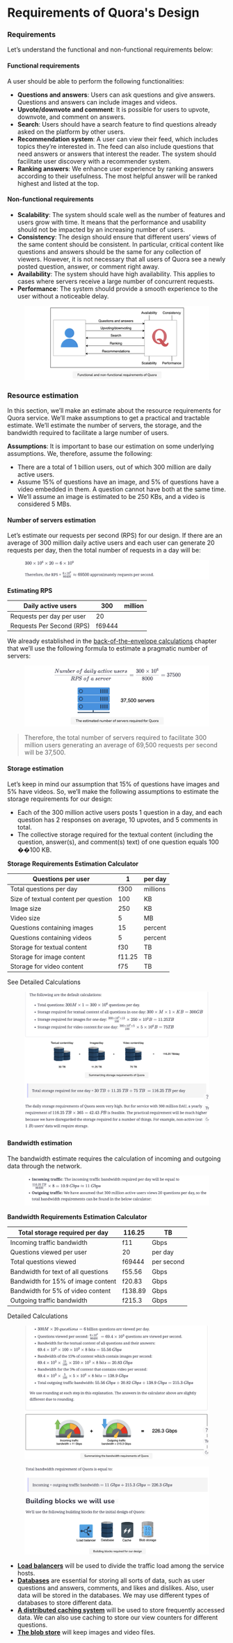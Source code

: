 # Requirements of Quora's Design

### Requirements <a href="#requirements-0" id="requirements-0"></a>

Let’s understand the functional and non-functional requirements below:

#### Functional requirements <a href="#functional-requirements-1" id="functional-requirements-1"></a>

A user should be able to perform the following functionalities:

* **Questions and answers**: Users can ask questions and give answers. Questions and answers can include images and videos.
* **Upvote/downvote and comment**: It is possible for users to upvote, downvote, and comment on answers.
* **Search**: Users should have a search feature to find questions already asked on the platform by other users.
* **Recommendation system**: A user can view their feed, which includes topics they’re interested in. The feed can also include questions that need answers or answers that interest the reader. The system should facilitate user discovery with a recommender system.
* **Ranking answers**: We enhance user experience by ranking answers according to their usefulness. The most helpful answer will be ranked highest and listed at the top.

#### Non-functional requirements <a href="#non-functional-requirements-2" id="non-functional-requirements-2"></a>

* **Scalability**: The system should scale well as the number of features and users grow with time. It means that the performance and usability should not be impacted by an increasing number of users.
* **Consistency**: The design should ensure that different users’ views of the same content should be consistent. In particular, critical content like questions and answers should be the same for any collection of viewers. However, it is not necessary that all users of Quora see a newly posted question, answer, or comment right away.
* **Availability**: The system should have high availability. This applies to cases where servers receive a large number of concurrent requests.
* **Performance**: The system should provide a smooth experience to the user without a noticeable delay.

<figure><img src="../.gitbook/assets/Screenshot 2023-09-03 at 5.06.15 AM.png" alt=""><figcaption></figcaption></figure>

### Resource estimation <a href="#resource-estimation-0" id="resource-estimation-0"></a>

In this section, we’ll make an estimate about the resource requirements for Quora service. We’ll make assumptions to get a practical and tractable estimate. We’ll estimate the number of servers, the storage, and the bandwidth required to facilitate a large number of users.

**Assumptions**: It is important to base our estimation on some underlying assumptions. We, therefore, assume the following:

* There are a total of 1 billion users, out of which 300 million are daily active users.
* Assume 15% of questions have an image, and 5% of questions have a video embedded in them. A question cannot have both at the same time.
* We’ll assume an image is estimated to be 250 KBs, and a video is considered 5 MBs.

#### Number of servers estimation <a href="#number-of-servers-estimation-1" id="number-of-servers-estimation-1"></a>

Let’s estimate our requests per second (RPS) for our design. If there are an average of 300 million daily active users and each user can generate 20 requests per day, then the total number of requests in a day will be:

<figure><img src="../.gitbook/assets/Screenshot 2023-09-03 at 5.06.49 AM.png" alt=""><figcaption></figcaption></figure>

**Estimating RPS**

| Daily active users        | 300    | million |
| ------------------------- | ------ | ------- |
| Requests per day per user | 20     |         |
| Requests Per Second (RPS) | f69444 |         |

We already established in the [back-of-the-envelope calculations](../back-of-the-envelope-calculations/put-back-of-the-envelope-numbers-in-perspective.md) chapter that we’ll use the following formula to estimate a pragmatic number of servers:

<figure><img src="../.gitbook/assets/Screenshot 2023-09-03 at 5.07.37 AM.png" alt=""><figcaption></figcaption></figure>

> Therefore, the total number of servers required to facilitate 300 million users generating an average of 69,500 requests per second will be 37,500.

#### Storage estimation <a href="#storage-estimation-0" id="storage-estimation-0"></a>

Let’s keep in mind our assumption that 15% of questions have images and 5% have videos. So, we’ll make the following assumptions to estimate the storage requirements for our design:

* Each of the 300 million active users posts 1 question in a day, and each question has 2 responses on average, 10 upvotes, and 5 comments in total.
* The collective storage required for the textual content (including the question, answer(s), and comment(s) text) of one question equals 100 ��100 KB.

**Storage Requirements Estimation Calculator**

| Questions per user                   | 1      | per day  |
| ------------------------------------ | ------ | -------- |
| Total questions per day              | f300   | millions |
| Size of textual content per question | 100    | KB       |
| Image size                           | 250    | KB       |
| Video size                           | 5      | MB       |
| Questions containing images          | 15     | percent  |
| Questions containing videos          | 5      | percent  |
| Storage for textual content          | f30    | TB       |
| Storage for image content            | f11.25 | TB       |
| Storage for video content            | f75    | TB       |

See Detailed Calculations

<figure><img src="../.gitbook/assets/Screenshot 2023-09-03 at 5.09.28 AM.png" alt=""><figcaption></figcaption></figure>

#### Bandwidth estimation <a href="#bandwidth-estimation-0" id="bandwidth-estimation-0"></a>

The bandwidth estimate requires the calculation of incoming and outgoing data through the network.

<figure><img src="../.gitbook/assets/Screenshot 2023-09-03 at 5.10.16 AM.png" alt=""><figcaption></figcaption></figure>

**Bandwidth Requirements Estimation Calculator**

| Total storage required per day      | 116.25  | TB         |
| ----------------------------------- | ------- | ---------- |
| Incoming traffic bandwidth          | f11     | Gbps       |
| Questions viewed per user           | 20      | per day    |
| Total questions viewed              | f69444  | per second |
| Bandwidth for text of all questions | f55.56  | Gbps       |
| Bandwidth for 15% of image content  | f20.83  | Gbps       |
| Bandwidth for 5% of video content   | f138.89 | Gbps       |
| Outgoing traffic bandwidth          | f215.3  | Gbps       |

Detailed Calculations

<figure><img src="../.gitbook/assets/Screenshot 2023-09-03 at 5.11.13 AM.png" alt=""><figcaption></figcaption></figure>

<figure><img src="../.gitbook/assets/Screenshot 2023-09-03 at 5.11.57 AM.png" alt=""><figcaption></figcaption></figure>

* [**Load balancers**](../load-balancers/introduction-to-load-balancers.md) will be used to divide the traffic load among the service hosts.
* [**Databases**](../databases/introduction-to-databases.md) are essential for storing all sorts of data, such as user questions and answers, comments, and likes and dislikes. Also, user data will be stored in the databases. We may use different types of databases to store different data.
* [**A distributed caching system**](../distributed-cache/system-design-the-distributed-cache.md) will be used to store frequently accessed data. We can also use caching to store our view counters for different questions.
* [**The blob store**](../blob-store/system-design-a-blob-store.md) will keep images and video files.
